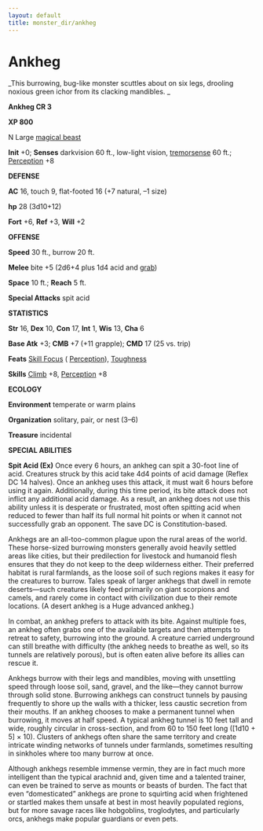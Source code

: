 ```yaml
---
layout: default
title: monster_dir/ankheg
---
```

# Ankheg

_This burrowing, bug-like monster scuttles about on six legs, drooling noxious green ichor from its clacking mandibles. _

**Ankheg CR 3**

**XP 800**

N Large [magical beast](creatureTypes#_magical-beast)

**Init** +0; **Senses** darkvision 60 ft., low-light vision, [tremorsense](universalMonsterRules#_tremorsense) 60 ft.; [Perception](../skill_dir/perception#_perception) +8

**DEFENSE**

**AC** 16, touch 9, flat-footed 16 (+7 natural, –1 size)

**hp** 28 (3d10+12)

**Fort** +6, **Ref** +3, **Will** +2

**OFFENSE**

**Speed** 30 ft., burrow 20 ft.

**Melee** bite +5 (2d6+4 plus 1d4 acid and [grab](universalMonsterRules#_grab))

**Space** 10 ft.; **Reach** 5 ft.

**Special Attacks** spit acid

**STATISTICS**

**Str** 16, **Dex** 10, **Con** 17, **Int** 1, **Wis** 13, **Cha** 6

**Base Atk** +3; **CMB** +7 (+11 grapple); **CMD** 17 (25 vs. trip)

**Feats** [Skill Focus](../feats#_skill-focus) ( [Perception](../skill_dir/perception#_perception)), [Toughness](../feats#_toughness)

**Skills** [Climb](../skill_dir/climb#_climb) +8, [Perception](../skill_dir/perception#_perception) +8

**ECOLOGY**

**Environment** temperate or warm plains

**Organization** solitary, pair, or nest (3–6)

**Treasure** incidental

**SPECIAL ABILITIES**

**Spit Acid (Ex)** Once every 6 hours, an ankheg can spit a 30-foot line of acid. Creatures struck by this acid take 4d4 points of acid damage (Reflex DC 14 halves). Once an ankheg uses this attack, it must wait 6 hours before using it again. Additionally, during this time period, its bite attack does not inflict any additional acid damage. As a result, an ankheg does not use this ability unless it is desperate or frustrated, most often spitting acid when reduced to fewer than half its full normal hit points or when it cannot not successfully grab an opponent. The save DC is Constitution-based.

Ankhegs are an all-too-common plague upon the rural areas of the world. These horse-sized burrowing monsters generally avoid heavily settled areas like cities, but their predilection for livestock and humanoid flesh ensures that they do not keep to the deep wilderness either. Their preferred habitat is rural farmlands, as the loose soil of such regions makes it easy for the creatures to burrow. Tales speak of larger ankhegs that dwell in remote deserts—such creatures likely feed primarily on giant scorpions and camels, and rarely come in contact with civilization due to their remote locations. (A desert ankheg is a Huge advanced ankheg.)

In combat, an ankheg prefers to attack with its bite. Against multiple foes, an ankheg often grabs one of the available targets and then attempts to retreat to safety, burrowing into the ground. A creature carried underground can still breathe with difficulty (the ankheg needs to breathe as well, so its tunnels are relatively porous), but is often eaten alive before its allies can rescue it.

Ankhegs burrow with their legs and mandibles, moving with unsettling speed through loose soil, sand, gravel, and the like—they cannot burrow through solid stone. Burrowing ankhegs can construct tunnels by pausing frequently to shore up the walls with a thicker, less caustic secretion from their mouths. If an ankheg chooses to make a permanent tunnel when burrowing, it moves at half speed. A typical ankheg tunnel is 10 feet tall and wide, roughly circular in cross-section, and from 60 to 150 feet long ([1d10 + 5] × 10). Clusters of ankhegs often share the same territory and create intricate winding networks of tunnels under farmlands, sometimes resulting in sinkholes where too many burrow at once.

Although ankhegs resemble immense vermin, they are in fact much more intelligent than the typical arachnid and, given time and a talented trainer, can even be trained to serve as mounts or beasts of burden. The fact that even “domesticated” ankhegs are prone to squirting acid when frightened or startled makes them unsafe at best in most heavily populated regions, but for more savage races like hobgoblins, troglodytes, and particularly orcs, ankhegs make popular guardians or even pets.

